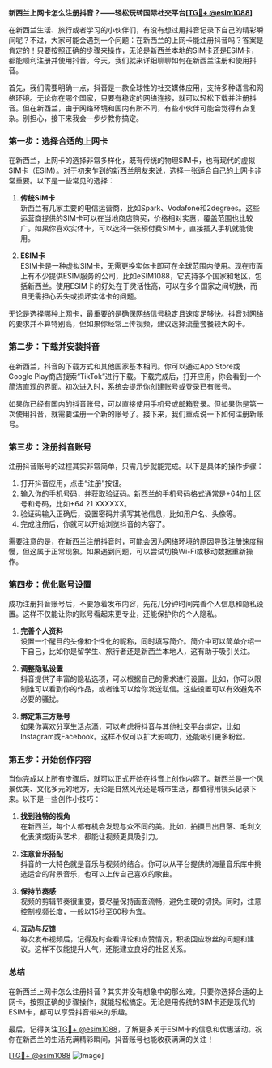 **新西兰上网卡怎么注册抖音？——轻松玩转国际社交平台[[TG💪+ @esim1088](https://t.me/s/esim1088)]**

在新西兰生活、旅行或者学习的小伙伴们，有没有想过用抖音记录下自己的精彩瞬间呢？不过，大家可能会遇到一个问题：在新西兰的上网卡能注册抖音吗？答案是肯定的！只要按照正确的步骤来操作，无论是新西兰本地的SIM卡还是ESIM卡，都能顺利注册并使用抖音。今天，我们就来详细聊聊如何在新西兰注册和使用抖音。

首先，我们需要明确一点，抖音是一款全球性的社交媒体应用，支持多种语言和网络环境。无论你在哪个国家，只要有稳定的网络连接，就可以轻松下载并注册抖音。但在新西兰，由于网络环境和国内有所不同，有些小伙伴可能会觉得有点复杂。别担心，接下来我会一步步教你搞定。

### 第一步：选择合适的上网卡

在新西兰，上网卡的选择非常多样化，既有传统的物理SIM卡，也有现代的虚拟SIM卡（ESIM）。对于初来乍到的新西兰朋友来说，选择一张适合自己的上网卡非常重要。以下是一些常见的选择：

1. **传统SIM卡**  
   新西兰有几家主要的电信运营商，比如Spark、Vodafone和2degrees。这些运营商提供的SIM卡可以在当地商店购买，价格相对实惠，覆盖范围也比较广。如果你喜欢实体卡，可以选择一张预付费SIM卡，直接插入手机就能使用。

2. **ESIM卡**  
   ESIM卡是一种虚拟SIM卡，无需更换实体卡即可在全球范围内使用。现在市面上有不少提供ESIM服务的公司，比如eSIM1088，它支持多个国家和地区，包括新西兰。使用ESIM卡的好处在于灵活性高，可以在多个国家之间切换，而且无需担心丢失或损坏实体卡的问题。

无论是选择哪种上网卡，最重要的是确保网络信号稳定且速度足够快。抖音对网络的要求并不算特别高，但如果你经常上传视频，建议选择流量套餐较大的卡。

### 第二步：下载并安装抖音

在新西兰，抖音的下载方式和其他国家基本相同。你可以通过App Store或Google Play商店搜索“TikTok”进行下载。下载完成后，打开应用，你会看到一个简洁直观的界面。初次进入时，系统会提示你创建账号或登录已有账号。

如果你已经有国内的抖音账号，可以直接使用手机号或邮箱登录。但如果你是第一次使用抖音，就需要注册一个新的账号了。接下来，我们重点说一下如何注册新账号。

### 第三步：注册抖音账号

注册抖音账号的过程其实非常简单，只需几步就能完成。以下是具体的操作步骤：

1. 打开抖音应用，点击“注册”按钮。
2. 输入你的手机号码，并获取验证码。新西兰的手机号码格式通常是+64加上区号和号码，比如+64 21 XXXXXX。
3. 验证码输入正确后，设置密码并填写其他信息，比如用户名、头像等。
4. 完成注册后，你就可以开始浏览抖音的内容了。

需要注意的是，在新西兰注册抖音时，可能会因为网络环境的原因导致注册速度稍慢，但这属于正常现象。如果遇到问题，可以尝试切换Wi-Fi或移动数据重新操作。

### 第四步：优化账号设置

成功注册抖音账号后，不要急着发布内容，先花几分钟时间完善个人信息和隐私设置。这样不仅能让你的账号看起来更专业，还能保护你的个人隐私。

1. **完善个人资料**  
   设置一个醒目的头像和个性化的昵称，同时填写简介。简介中可以简单介绍一下自己，比如你是留学生、旅行者还是新西兰本地人，这有助于吸引关注。

2. **调整隐私设置**  
   抖音提供了丰富的隐私选项，可以根据自己的需求进行设置。比如，你可以限制谁可以看到你的作品，或者谁可以给你发送私信。这些设置可以有效避免不必要的骚扰。

3. **绑定第三方账号**  
   如果你喜欢分享生活点滴，可以考虑将抖音与其他社交平台绑定，比如Instagram或Facebook。这样不仅可以扩大影响力，还能吸引更多粉丝。

### 第五步：开始创作内容

当你完成以上所有步骤后，就可以正式开始在抖音上创作内容了。新西兰是一个风景优美、文化多元的地方，无论是自然风光还是城市生活，都值得用镜头记录下来。以下是一些创作小技巧：

1. **找到独特的视角**  
   在新西兰，每个人都有机会发现与众不同的美。比如，拍摄日出日落、毛利文化表演或街头艺术，都能让视频更具吸引力。

2. **注意音乐搭配**  
   抖音的一大特色就是音乐与视频的结合。你可以从平台提供的海量音乐库中挑选适合的背景音乐，也可以上传自己喜欢的歌曲。

3. **保持节奏感**  
   视频的剪辑节奏很重要，要尽量保持画面流畅，避免生硬的切换。同时，注意控制视频长度，一般以15秒至60秒为宜。

4. **互动与反馈**  
   每次发布视频后，记得及时查看评论和点赞情况，积极回应粉丝的问题和建议。这样不仅能提升人气，还能建立良好的社区关系。

### 总结

在新西兰上网卡怎么注册抖音？其实并没有想象中的那么难。只要你选择合适的上网卡，按照正确的步骤操作，就能轻松搞定。无论是用传统的SIM卡还是现代的ESIM卡，都可以享受抖音带来的乐趣。

最后，记得关注[TG💪+ @esim1088](https://t.me/s/esim1088)，了解更多关于ESIM卡的信息和优惠活动。祝你在新西兰的生活充满精彩瞬间，抖音账号也能收获满满的关注！

[[TG💪+ @esim1088](https://t.me/s/esim1088) ![Image](https://i.postimg.cc/4NQfJmqS/Snipaste-2025-05-13-00-14-12.png)]